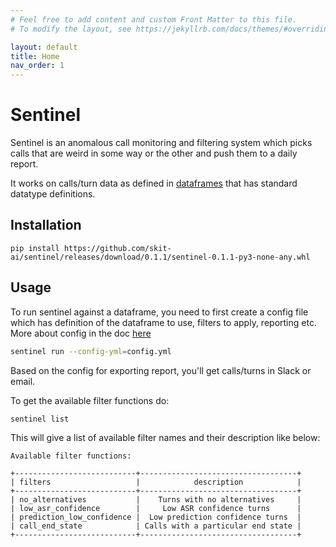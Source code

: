 ```yaml
---
# Feel free to add content and custom Front Matter to this file.
# To modify the layout, see https://jekyllrb.com/docs/themes/#overriding-theme-defaults

layout: default
title: Home
nav_order: 1
---
```


# Sentinel

Sentinel is an anomalous call monitoring and filtering system which picks calls
that are weird in some way or the other and push them to a daily report.

It works on calls/turn data as defined in [dataframes](https://github.com/skit-ai/dataframes) that has standard datatype
definitions.

## Installation

```
pip install https://github.com/skit-ai/sentinel/releases/download/0.1.1/sentinel-0.1.1-py3-none-any.whl
```

## Usage

To run sentinel against a dataframe, you need to first create a config file
which has definition of the dataframe to use, filters to apply, reporting etc.
More about config in the doc [here](./config-spec.html)

```bash
sentinel run --config-yml=config.yml
```

Based on the config for exporting report, you'll get calls/turns in Slack or email.

To get the available filter functions do:

```bash
sentinel list
```

This will give a list of available filter names and their description like below:
```
Available filter functions:

+---------------------------+-----------------------------------+
| filters                   |            description            |
+---------------------------+-----------------------------------+
| no_alternatives           |    Turns with no alternatives     |
| low_asr_confidence        |     Low ASR confidence turns      |
| prediction_low_confidence |  Low prediction confidence turns  |
| call_end_state            | Calls with a particular end state |
+---------------------------+-----------------------------------+
```
